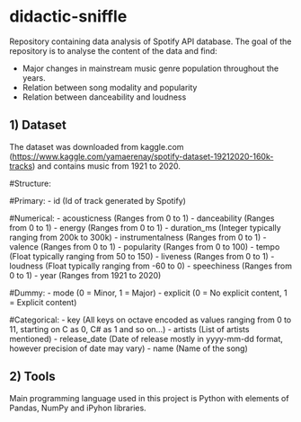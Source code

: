 # didactic-sniffle
Repository containing data analysis of Spotify API database. The goal of the repository is to analyse the content of the data and find:
- Major changes in mainstream music genre population throughout the years.
- Relation between song modality and popularity
- Relation between danceability and loudness

## 1) Dataset
The dataset was downloaded from kaggle.com (https://www.kaggle.com/yamaerenay/spotify-dataset-19212020-160k-tracks) and contains music from 1921 to 2020. 

#Structure:

  #Primary:
    - id (Id of track generated by Spotify)
    
  #Numerical:
    - acousticness (Ranges from 0 to 1)
    - danceability (Ranges from 0 to 1)
    - energy (Ranges from 0 to 1)
    - duration_ms (Integer typically ranging from 200k to 300k)
    - instrumentalness (Ranges from 0 to 1)
    - valence (Ranges from 0 to 1)
    - popularity (Ranges from 0 to 100)
    - tempo (Float typically ranging from 50 to 150)
    - liveness (Ranges from 0 to 1)
    - loudness (Float typically ranging from -60 to 0)
    - speechiness (Ranges from 0 to 1)
    - year (Ranges from 1921 to 2020)
    
  #Dummy:
    - mode (0 = Minor, 1 = Major)
    - explicit (0 = No explicit content, 1 = Explicit content)
    
  #Categorical:
    - key (All keys on octave encoded as values ranging from 0 to 11, starting on C as 0, C# as 1 and so on…)
    - artists (List of artists mentioned)
    - release_date (Date of release mostly in yyyy-mm-dd format, however precision of date may vary)
    - name (Name of the song)

## 2) Tools
Main programming language used in this project is Python with elements of Pandas, NumPy and iPyhon libraries.
